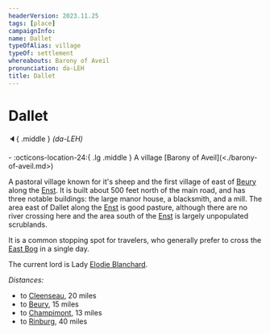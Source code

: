 ```yaml
---
headerVersion: 2023.11.25
tags: [place]
campaignInfo:
name: Dallet
typeOfAlias: village
typeOf: settlement
whereabouts: Barony of Aveil
pronunciation: da-LEH
title: Dallet
---
```

# Dallet
:speaker:{ .middle } *(da-LEH)*  
<div class="grid cards ext-narrow-margin ext-one-column" markdown>
-    :octicons-location-24:{ .lg .middle } A village [Barony of Aveil](<./barony-of-aveil.md>)  
</div>


A pastoral village known for it's sheep and the first village of east of [Beury](<cleenseau-region/beury.md>) along the [Enst](<../../rivers/wistel-enst-watershed/enst.md>). It is built about 500 feet north of the main road, and has three notable buildings: the large manor house, a blacksmith, and a mill. The area east of Dallet along the [Enst](<../../rivers/wistel-enst-watershed/enst.md>) is good pasture, although there are no river crossing here and the area south of the [Enst](<../../rivers/wistel-enst-watershed/enst.md>) is largely unpopulated scrublands. 

It is a common stopping spot for travelers, who generally prefer to cross the [East Bog](<cleenseau-region/east-bog.md>) in a single day. 

The current lord is Lady [Elodie Blanchard](<../../../../people/sembarans/elodie-blanchard.md>). 



_Distances:_
* to [Cleenseau](<cleenseau-region/cleenseau/cleenseau.md>), 20 miles
* to [Beury](<cleenseau-region/beury.md>), 15 miles
* to [Champimont](<./champimont.md>), 13 miles
* to [Rinburg](<./rinburg.md>), 40 miles